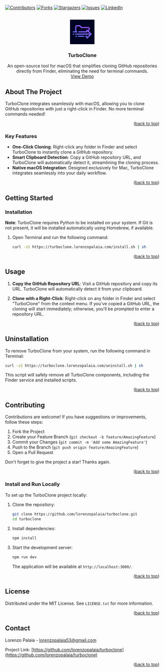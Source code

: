 [![Contributors][contributors-shield]][contributors-url]
[![Forks][forks-shield]][forks-url]
[![Stargazers][stars-shield]][stars-url]
[![Issues][issues-shield]][issues-url]
[![LinkedIn][linkedin-shield]][linkedin-url]

<div id="top"></div>

<br />
<div align="center">
   <a href="https://github.com/lorenzopalaia/turboclone">
      <img src="repo_assets/logo.png" alt="Logo" width="80" height="80">
   </a>

<h3 align="center">TurboClone</h3>

   <p align="center">
      An open-source tool for macOS that simplifies cloning GitHub repositories directly from Finder, eliminating the need for terminal commands.
      <br />
      <a href="https://turboclone.lorenzopalaia.com/">View Demo</a>
   </p>
</div>

<!-- ABOUT THE PROJECT -->

## About The Project

TurboClone integrates seamlessly with macOS, allowing you to clone GitHub repositories with just a right-click in Finder. No more terminal commands needed!

<p align="right">(<a href="#top">back to top</a>)</p>

### Key Features

- **One-Click Cloning**: Right-click any folder in Finder and select TurboClone to instantly clone a GitHub repository.
- **Smart Clipboard Detection**: Copy a GitHub repository URL, and TurboClone will automatically detect it, streamlining the cloning process.
- **Native macOS Integration**: Designed exclusively for Mac, TurboClone integrates seamlessly into your daily workflow.

<p align="right">(<a href="#top">back to top</a>)</p>

<!-- GETTING STARTED -->

## Getting Started

### Installation

**Note**: TurboClone requires Python to be installed on your system. If Git is not present, it will be installed automatically using Homebrew, if available.

1. Open Terminal and run the following command:
   ```sh
   curl -sS https://turboclone.lorenzopalaia.com/install.sh | sh
   ```

<p align="right">(<a href="#top">back to top</a>)</p>

## Usage

1. **Copy the GitHub Repository URL**:
   Visit a GitHub repository and copy its URL. TurboClone will automatically detect it from your clipboard.

2. **Clone with a Right-Click**:
   Right-click on any folder in Finder and select "TurboClone" from the context menu. If you've copied a GitHub URL, the cloning will start immediately; otherwise, you'll be prompted to enter a repository URL.

<p align="right">(<a href="#top">back to top</a>)</p>

## Uninstallation

To remove TurboClone from your system, run the following command in Terminal:

```sh
curl -sS https://turboclone.lorenzopalaia.com/uninstall.sh | sh
```

This script will safely remove all TurboClone components, including the Finder service and installed scripts.

<p align="right">(<a href="#top">back to top</a>)</p>

## Contributing

Contributions are welcome! If you have suggestions or improvements, follow these steps:

1. Fork the Project
2. Create your Feature Branch (`git checkout -b feature/AmazingFeature`)
3. Commit your Changes (`git commit -m 'Add some AmazingFeature'`)
4. Push to the Branch (`git push origin feature/AmazingFeature`)
5. Open a Pull Request

Don't forget to give the project a star! Thanks again.

<p align="right">(<a href="#top">back to top</a>)</p>

### Install and Run Locally

To set up the TurboClone project locally:

1. Clone the repository:

   ```sh
   git clone https://github.com/lorenzopalaia/turboclone.git
   cd turboclone
   ```

2. Install dependencies:

   ```sh
   npm install
   ```

3. Start the development server:

   ```sh
   npm run dev
   ```

   The application will be available at `http://localhost:3000/`.

<p align="right">(<a href="#top">back to top</a>)</p>

## License

Distributed under the MIT License. See `LICENSE.txt` for more information.

<p align="right">(<a href="#top">back to top</a>)</p>

## Contact

Lorenzo Palaia - [lorenzopalaia53@gmail.com](mailto:lorenzopalaia53@gmail.com)

Project Link: [https://github.com/lorenzopalaia/turboclone](https://github.com/lorenzopalaia/turboclone)

<p align="right">(<a href="#top">back to top</a>)</p>

<!-- MARKDOWN LINKS & IMAGES -->

[contributors-shield]: https://img.shields.io/github/contributors/lorenzopalaia/turboclone.svg?style=for-the-badge
[contributors-url]: https://github.com/lorenzopalaia/turboclone/graphs/contributors
[forks-shield]: https://img.shields.io/github/forks/lorenzopalaia/turboclone.svg?style=for-the-badge
[forks-url]: https://github.com/lorenzopalaia/turboclone/network/members
[stars-shield]: https://img.shields.io/github/stars/lorenzopalaia/turboclone.svg?style=for-the-badge
[stars-url]: https://github.com/lorenzopalaia/turboclone/stargazers
[issues-shield]: https://img.shields.io/github/issues/lorenzopalaia/turboclone.svg?style=for-the-badge
[issues-url]: https://github.com/lorenzopalaia/turboclone/issues
[linkedin-shield]: https://img.shields.io/badge/-LinkedIn-black.svg?style=for-the-badge&logo=linkedin&colorB=555
[linkedin-url]: https://linkedin.com/in/lorenzo-palaia-7177a5202
